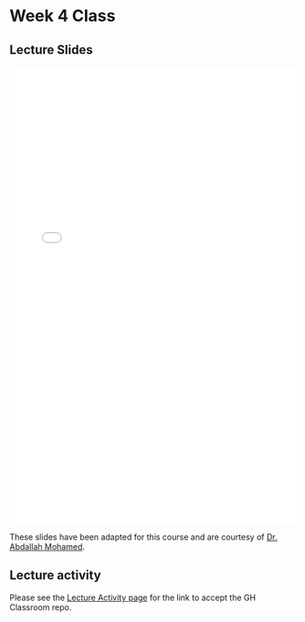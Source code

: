 # Week 4 Class

## Lecture Slides

<iframe src="../../2022-02-01 - Lecture4.pdf" width="100%" height="800px" frameBorder="0"> </iframe>

These slides have been adapted for this course and are courtesy of [Dr. Abdallah Mohamed](https://people.ok.ubc.ca/abdalmoh/).

## Lecture activity

Please see the [Lecture Activity page](../links) for the link to accept the GH Classroom repo.
